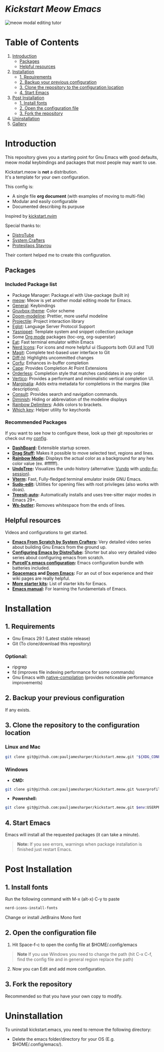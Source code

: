 # _Kickstart Meow Emacs_

![meow modal editing tutor](https://github.com/pauljamesharper/kickstart.meow/blob/main/meow.png)

# Table of Contents

1.  [Introduction](#orgb229cbd)
    -  [Packages](#orgb05d649)
    -  [Helpful resources](#orgfaf0570)
2.  [Installation](#orgb633c86)
    -  [1. Requirements](#orgb7bc22f)
    -  [2. Backup your previous configuration](#org6189661)
    -  [3. Clone the repository to the configuration location](#org820a205)
    -  [4. Start Emacs](#orgd77a070)
3.  [Post Installation](#org60302a9)
    -  [1. Install fonts](#org87d8fc9)
    -  [2. Open the configuration file](#org94fe140)
    -  [3. Fork the repository](#org23b14b0)
4.  [Uninstallation](#org14852f4)
5.  [Gallery](#orgc18728a)

<a id="orgb229cbd"></a>

# Introduction
This repository gives you a starting point for Gnu Emacs with good defaults, meow modal keybindings and packages that most people may want to use.

Kickstart.meow is **not** a distribution. <br>
It's a template for your own configuration.

This config is:
-   A single file **org document** (with examples of moving to multi-file)
-   Modular and easily configurable
-   Documented describing its purpuse

Inspired by [kickstart.nvim](https://github.com/nvim-lua/kickstart.nvim)

Special thanks to:
-   [DistroTube](https://www.youtube.com/watch?v=d1fgypEiQkE&list=PL5--8gKSku15e8lXf7aLICFmAHQVo0KXX)
-   [System Crafters](https://www.youtube.com/watch?v=74zOY-vgkyw&list=PLEoMzSkcN8oPH1au7H6B7bBJ4ZO7BXjSZ)
-   [Protesilaos Stavrou](https://protesilaos.com/)

Their content helped me to create this configuration.

<a id="orgb05d649"></a>

## Packages

### Included Package list

-   Package Manager: Package.el with Use-package (built in)
-   [meow](https://github.com/meow-edit/meow?tab=readme-ov-file): Meow is yet another modal editing mode for Emacs.
-   [General](https://github.com/noctuid/general.el): Keybindings
-   [Gruvbox-theme](https://github.com/greduan/emacs-theme-gruvbox): Color scheme
-   [Doom-modeline](https://github.com/seagle0128/doom-modeline): Prettier, more useful modeline
-   [Projectile](https://github.com/bbatsov/projectile): Project interaction library
-   [Eglot](https://www.gnu.org/software/emacs/manual/html_mono/eglot.html): Language Server Protocol Support
-   [Yasnippet](https://github.com/joaotavora/yasnippet): Template system and snippet collection package
-   Some [Org mode](https://orgmode.org/) packages (toc-org, org-superstar)
-   [Eat](https://codeberg.org/akib/emacs-eat): Fast terminal emulator within Emacs
-   [Nerd Icons](https://github.com/rainstormstudio/nerd-icons.el): For icons and more helpful ui (Supports both GUI and TUI)
-   [Magit](https://github.com/magit/magit): Complete text-based user interface to Git
-   [Diff-hl](https://github.com/dgutov/diff-hl): Highlights uncommitted changes
-   [Corfu](https://github.com/minad/corfu): Enhances in-buffer completion
-   [Cape](https://github.com/minad/cape): Provides Completion At Point Extensions
-   [Orderless](https://github.com/oantolin/orderless): Completion style that matches candidates in any order
-   [Vertico](https://github.com/minad/vertico): Provides a performant and minimalistic vertical completion UI.
-   [Marginalia](https://github.com/minad/marginalia): Adds extra metadata for completions in the margins (like descriptions).
-   [Consult](https://github.com/minad/consult): Provides search and navigation commands.
-   [Diminish](https://github.com/myrjola/diminish.el): Hiding or abbreviation of the modeline displays
-   [Rainbow Delimiters](https://github.com/Fanael/rainbow-delimiters): Adds colors to brackets.
-   [Which key](https://github.com/justbur/emacs-which-key): Helper utility for keychords

### Recommended Packages

If you want to see how to configure these, look up their git repositories or check out my [config](https://github.com/MiniApollo/config/blob/main/emacs/config.org).

-   **[DashBoard](https://github.com/emacs-dashboard/emacs-dashboard):** Extensible startup screen.
-   **[Drag Stuff](https://github.com/rejeep/drag-stuff.el):** Makes it possible to move selected text, regions and lines.
-   **[Rainbow Mode](https://github.com/emacsmirror/rainbow-mode):** Displays the actual color as a background for any hex color value (ex. #ffffff).
-   **[UndoTree](https://www.emacswiki.org/emacs/UndoTree):** Visualizes the undo history (alternative: [Vundo](https://github.com/casouri/vundo) with [undo-fu-session](https://github.com/emacsmirror/undo-fu-session)).
-   **[Vterm](https://github.com/akermu/emacs-libvterm):** Fast, Fully-fledged terminal emulator inside GNU Emacs.
-   **[Sudo-edit](https://github.com/nflath/sudo-edit):** Utilities for opening files with root privileges (also works with doas).
-   **[Treesit-auto](https://github.com/renzmann/treesit-auto):** Automatically installs and uses tree-sitter major modes in Emacs 29+.
-   **[Ws-butler](https://github.com/lewang/ws-butler):** Removes whitespace from the ends of lines.


<a id="orgfaf0570"></a>

## Helpful resources

Videos and configurations to get started.

-   **[Emacs From Scratch by System Crafters](https://www.youtube.com/watch?v=74zOY-vgkyw&list=PLEoMzSkcN8oPH1au7H6B7bBJ4ZO7BXjSZ):** Very detailed video series about building Gnu Emacs from the ground up.
-   **[Configuring Emacs by DistroTube](https://www.youtube.com/watch?v=d1fgypEiQkE&list=PL5--8gKSku15e8lXf7aLICFmAHQVo0KXX):** Shorter but also very detailed video series about configuring emacs from scratch.
-   **[Purcell's emacs configuration](https://github.com/purcell/emacs.d):** Emacs configuration bundle with batteries included.
-   **[Spacemacs](https://www.spacemacs.org/) and [Doom Emacs](https://github.com/doomemacs/doomemacs):** For an out of box experience and their wiki pages are really helpful.
-   **[More starter kits](https://www.emacswiki.org/emacs/StarterKits ):** List of starter kits for Emacs.
-   **[Emacs manual](https://www.gnu.org/software/emacs/manual/html_node/emacs/index.html):** For learning the fundamentals of Emacs.


<a id="orgb633c86"></a>

# Installation


<a id="orgb7bc22f"></a>

## 1. Requirements

-   Gnu Emacs 29.1 (Latest stable release)
-   Git (To clone/download this repository)


### Optional:

-   ripgrep
-   fd (improves file indexing performance for some commands)
-   Gnu Emacs with [native-compilation](https://www.emacswiki.org/emacs/GccEmacs) (provides noticeable performance improvements)


<a id="org6189661"></a>

## 2. Backup your previous configuration

If any exists.

<a id="org820a205"></a>

## 3. Clone the repository to the configuration location

### Linux and Mac
```sh
git clone git@github.com:pauljamesharper/kickstart.meow.git "${XDG_CONFIG_HOME:-$HOME/.config}"/emacs
```

### Windows

-   **CMD:**
```sh
git clone git@github.com:pauljamesharper/kickstart.meow.git %userprofile%\AppData\Local\emacs\
```
-   **Powershell:**
```sh
git clone git@github.com:pauljamesharper/kickstart.meow.git $env:USERPROFILE\AppData\Local\emacs\
```

<a id="orgd77a070"></a>

## 4. Start Emacs

Emacs will install all the requested packages (it can take a minute).

> **Note:**
> If you see errors, warnings when package installation is finished just restart Emacs.

<a id="org60302a9"></a>

# Post Installation

<a id="org87d8fc9"></a>

## 1. Install fonts

Run the following command with M-x (alt-x) C-y to paste

```sh
nerd-icons-install-fonts
```

Change or install JetBrains Mono font

<a id="org94fe140"></a>

## 2. Open the configuration file

1.  Hit Space-f-c to open the config file at $HOME/.config/emacs

> **Note**
> If you use Windows you need to change the path (hit C-x C-f, find the config file and in general region replace the path)

2.  Now you can Edit and add more configuration.

<a id="org23b14b0"></a>

## 3. Fork the repository

Recommended so that you have your own copy to modify.

<a id="org14852f4"></a>

# Uninstallation

To uninstall kickstart.emacs, you need to remove the following directory:

-   Delete the emacs folder/directory for your OS (E.g. $HOME/.config/emacs/).

<a id="orgc18728a"></a>
